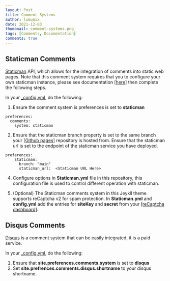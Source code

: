 ```yaml
---
layout: Post
title: Comment Systems
author: lumunix
date: 2021-12-03
thumbnail: comment-systems.png
tags: [Comments, Documentation]
comments: true
---
```


## Staticman Comments
[Staticman](https://github.com/eduardoboucas/staticman) API, which allows for the integration of comments into static web pages. Note that this comment system requires that you to configure your own staticman instance, please see documentation [[here]](https://github.com/eduardoboucas/staticman#setting-up-the-server-on-your-own-infrastructure) then complete the following steps.

In your [_config.yml](https://github.com/Lumunix/Domain/blob/main/_config.yml), do the following:

1. Ensure the comment system is preferences is set to **staticman**
```
preferences:
  comments:
    system: staticman
```
2. Ensure that the staticman branch property is set to the same branch your [[Github pages]](https://pages.github.com) repository is hosted from. Ensure that the staticman url is set to the endpoint of the staticman service you have deployed.

  ```
  preferences:
      staticman:
        branch: "main"
        staticman_url:  <Staticman URL Here>
  ```

4. Configure options in **Staticman.yml** file in this repository, this configuration file is used to control different operation with staticman.

5. (Optional) The Staticman comments system in this Jeykll theme supports reCaptcha v2 for spam protection. In **Staticman.yml** and **config.yml** add the entries for **siteKey** and **secret** from your [[reCaptcha dashboard]](https://www.google.com/recaptcha/admin).

## Disqus Comments
[Disqus](https://disqus.com) is a comment system that can be easily integrated, it is a paid service.

In your [_config.yml](https://github.com/Lumunix/Domain/blob/main/_config.yml), do the following:

1. Ensure that **site.preferences.comments.system** is set to **disqus**
2. Set **site.prefrences.comments.disqus.shortname** to your disqus shortname.
